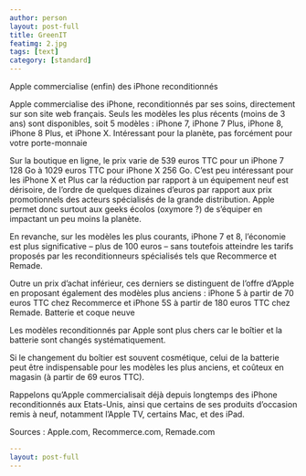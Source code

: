 ```yaml
---
author: person
layout: post-full
title: GreenIT
featimg: 2.jpg
tags: [text]
category: [standard]
---
```

Apple commercialise (enfin) des iPhone reconditionnés

Apple commercialise des iPhone, reconditionnés par ses soins, directement sur son site web français. Seuls les modèles les plus récents (moins de 3 ans) sont disponibles, soit 5 modèles : iPhone 7, iPhone 7 Plus, iPhone 8, iPhone 8 Plus, et iPhone X.
Intéressant pour la planète, pas forcément pour votre porte-monnaie

Sur la boutique en ligne, le prix varie de 539 euros TTC pour un iPhone 7 128 Go à 1029 euros TTC pour iPhone X 256 Go. C’est peu intéressant pour les iPhone X et Plus car la réduction par rapport à un équipement neuf est dérisoire, de l’ordre de quelques dizaines d’euros par rapport aux prix promotionnels des acteurs spécialisés de la grande distribution. Apple permet donc surtout aux geeks écolos (oxymore ?) de s’équiper en impactant un peu moins la planète.

En revanche, sur les modèles les plus courants, iPhone 7 et 8, l’économie est plus significative – plus de 100 euros – sans toutefois atteindre les tarifs proposés par les reconditionneurs spécialisés tels que Recommerce et Remade.

Outre un prix d’achat inférieur, ces derniers se distinguent de l’offre d’Apple en proposant également des modèles plus anciens : iPhone 5 à partir de 70 euros TTC chez Recommerce et iPhone 5S à partir de 180 euros TTC chez Remade.
Batterie et coque neuve

Les modèles reconditionnés par Apple sont plus chers car le boîtier et la batterie sont changés systématiquement.

Si le changement du boîtier est souvent cosmétique, celui de la batterie peut être indispensable pour les modèles les plus anciens, et coûteux en magasin (à partir de 69 euros TTC).

Rappelons qu’Apple commercialisait déjà depuis longtemps des iPhone reconditionnés aux Etats-Unis, ainsi que certains de ses produits d’occasion remis à neuf, notamment l’Apple TV, certains Mac, et des iPad.

Sources : Apple.com, Recommerce.com, Remade.com
```yml
---
layout: post-full
---
```
